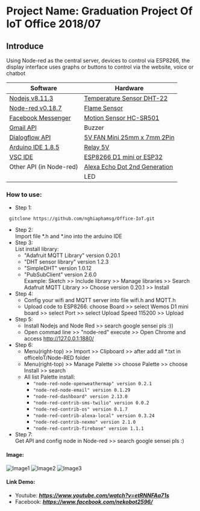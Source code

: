 # Project Name: Graduation Project Of IoT Office 2018/07

## Introduce
Using Node-red as the central server, devices to control via ESP8266, the display interface uses graphs or buttons to control via the website, voice or chatbot


| Software  | Hardware |
| ------------- | ------------- |
| [Nodejs v8.11.3](https://nodejs.org/ca/blog/release/v8.11.3/)  | [Temperature Sensor DHT-22](https://www.amazon.com/Gowoops-Temperature-Humidity-Measurement-Raspberry/dp/B073F472JL/ref=sr_1_1?dchild=1&keywords=DHT+22&qid=1586924499&sr=8-1)  |
| [Node-red v0.18.7](https://nodered.org/blog/2018/01/31/version-0-18-released)  | [Flame Sensor](https://www.amazon.com/Aexit-Channel-Infrared-Sensor-3c8ca3caf6d478a51084214b125c7b2e/dp/B0838KWRX3/ref=sr_1_2?dchild=1&keywords=flame+sensor+4+pin&qid=1586924402&sr=8-2)  |
| [Facebook Messenger](https://developers.facebook.com/)  |  [Motion Sensor HC-SR501](https://www.amazon.com/DIYmall-HC-SR501-Motion-Infrared-Arduino/dp/B012ZZ4LPM/ref=redir_mobile_desktop?ie=UTF8&aaxitk=mbUZ9--Wt3UyMEO-QMcruQ&hsa_cr_id=4829276140601&ref_=sb_s_sparkle) |
| [Gmail API](https://developers.google.com/gmail/api)  |  Buzzer |
| [Dialogflow API](https://dialogflow.com/)   | [5V FAN Mini 25mm x 7mm 2Pin](https://www.amazon.com/Pieces-mini-micro-brushless-cooling/dp/B07TPGRL77/ref=sr_1_fkmr0_1?dchild=1&keywords=5v+fan+mini+25mm+x+7mm+2+pin&qid=1586926167&sr=8-1-fkmr0) |
| [Arduino IDE 1.8.5](https://www.arduino.cc/en/main/software)  |  [Relay 5V](https://www.amazon.com/SunFounder-Channel-Optocoupler-Expansion-Raspberry/dp/B00E0NTPP4/ref=sr_1_2?dchild=1&keywords=Relay+5V&qid=1586926003&sr=8-2)  |
| [VSC IDE](https://code.visualstudio.com/) |  [ESP8266 D1 mini or ESP32](https://www.amazon.com/ESP8266-ESP-12E-ESP-12S-Authenticity-Guaranteed/dp/B086L5MJ7X/ref=sr_1_2?dchild=1&keywords=ESP8266+D1+mini&qid=1586924617&s=electronics&sr=1-2)  |
| Other API (in Node-red) |  [Alexa Echo Dot 2nd Generation](https://www.amazon.com/Amazon-Echo-Dot-Portable-Bluetooth-Speaker-with-Alexa-White/dp/B015TJD0Y4)  |
| | LED |

### How to use:
* Step 1:
 ```shell
  gitclone https://github.com/nghiaphamsg/Office-IoT.git
 ```
* Step 2:\
  Import file *.h and *.ino into the arduino IDE
* Step 3:\
  List install library: 
    - "Adafruit MQTT Library" version 0.20.1
    - "DHT sensor library" version 1.2.3
    - "SimpleDHT" version 1.0.12
    - "PubSubClient" version 2.6.0\
Example: Sketch >> Include library >> Manage libraries >> Search Adafruit MQTT Library >> Choose version 0.20.1 >> Install
* Step 4:
  - Config your wifi and MQTT server into file wifi.h and MQTT.h
  - Upload code to ESP8266: choose Board >> select Wemos D1 mini board >> select Port >> select Upload Speed 115200 >> Upload 
* Step 5:
  - Install Nodejs and Node Red >> search google sensei pls :))
  - Open commad line >> "node-red" execute >> Open Chrome and access http://127.0.0.1:1880/
* Step 6:
  - Menu(right-top) >> Import >> Clipboard >> after add all *.txt in officeIoT/Node-RED folder 
  - Menu(right-top) >> Manage Palette >> choose Palette >> choose Install >> search 
  - All list Palette install:
    - `"node-red-node-openweathermap" version 0.2.1`
    - `"node-red-node-email" version 0.1.29`
    - `"node-red-dashboard" version 2.13.0`
    - `"node-red-contrib-sms-twilio" version 0.0.2`
    - `"node-red-contrib-os" version 0.1.7`
    - `"node-red-contrib-alexa-local" version 0.3.24`
    - `"node-red-contrib-nexmo" version 2.1.0`
    - `"node-red-contrib-firebase" version 1.1.1`
* Step 7:\
  Get API and config node in Node-red >> search google sensei pls :)
#### Image:
![Image1](https://user-images.githubusercontent.com/32474027/54192325-06054700-44fb-11e9-929f-c74dc70b60f7.jpg)
![Image2](https://user-images.githubusercontent.com/32474027/54192359-1f0df800-44fb-11e9-9977-f7f4a09a8257.jpg)
![Image3](https://user-images.githubusercontent.com/32474027/54192515-7a3fea80-44fb-11e9-81ed-a329b7887c06.png)
#### Link Demo:
  - Youtube: ***https://www.youtube.com/watch?v=etRNNFAa71s***
  - Facebook: ***https://www.facebook.com/nekobot2596/***

